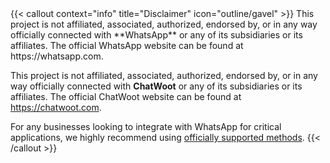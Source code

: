 <div></div>
{{< callout context="info" title="Disclaimer" icon="outline/gavel" >}}
This project is not affiliated, associated, authorized, endorsed by, or in any way officially connected with **WhatsApp** or any of its subsidiaries or its affiliates. The official WhatsApp website can be found at https://whatsapp.com.

This project is not affiliated, associated, authorized, endorsed by, or in any way officially connected with **ChatWoot** or any of its subsidiaries or its affiliates. The official ChatWoot website can be found at https://chatwoot.com.

For any businesses looking to integrate with WhatsApp for critical applications, we highly recommend using
[officially supported methods](https://www.chatwoot.com/hc/user-guide/articles/1677832735-how-to-setup-a-whats_app-channel).
{{< /callout >}}
